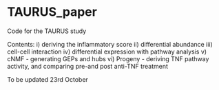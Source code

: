 # TAURUS_paper
Code for the TAURUS study

Contents:
i) deriving the inflammatory score
ii) differential abundance
iii) cell-cell interaction
iv) differential expression with pathway analysis
v) cNMF - generating GEPs and hubs
vi) Progeny - deriving TNF pathway activity, and comparing pre-and post anti-TNF treatment

To be updated 23rd October
